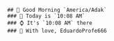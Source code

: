 
        ## 👋 Good Morning `America/Adak`
        ### 📅 Today is `10:08 AM`
        ### ⌚ It's `10:08 AM` there
        ### 🎩 With love, EduardoProfe666 
        